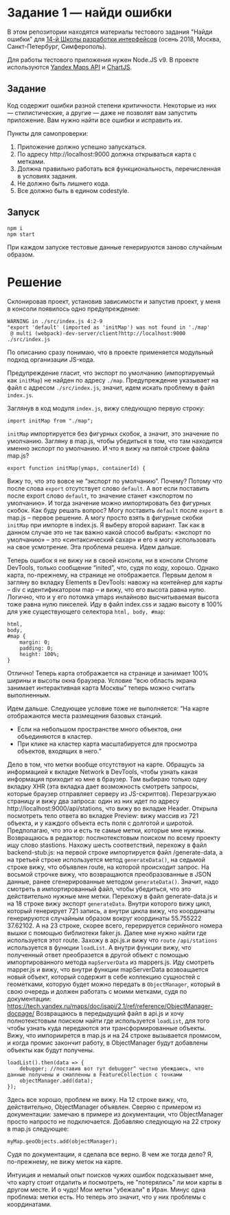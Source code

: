 # Задание 1 — найди ошибки

В этом репозитории находятся материалы тестового задания "Найди ошибки" для [14-й Школы разработки интерфейсов](https://academy.yandex.ru/events/frontend/shri_msk-2018-2) (осень 2018, Москва, Санкт-Петербург, Симферополь).

Для работы тестового приложения нужен Node.JS v9. В проекте используются [Yandex Maps API](https://tech.yandex.ru/maps/doc/jsapi/2.1/quick-start/index-docpage/) и [ChartJS](http://www.chartjs.org).

## Задание

Код содержит ошибки разной степени критичности. Некоторые из них — стилистические, а другие — даже не позволят вам запустить приложение. Вам нужно найти все ошибки и исправить их.

Пункты для самопроверки:

1. Приложение должно успешно запускаться.
1. По адресу http://localhost:9000 должна открываться карта с метками.
1. Должна правильно работать вся функциональность, перечисленная в условиях задания.
1. Не должно быть лишнего кода.
1. Все должно быть в едином codestyle.

## Запуск

```
npm i
npm start
```

При каждом запуске тестовые данные генерируются заново случайным образом.

# Решение

Склонировав проект, установив зависимости и запустив проект, у меня в консоли появилось одно предупреждение:

    WARNING in ./src/index.js 4:2-9
    "export 'default' (imported as 'initMap') was not found in './map'
     @ multi (webpack)-dev-server/client?http://localhost:9000 ./src/index.js

По описанию сразу понимаю, что в проекте применяется модульный подход организации JS-кода. 

Предупреждение гласит, что экспорт по умолчанию (импортируемый как `initMap`) не найден по адресу `./map`. Предупреждение указывает на файл с адресом `./src/index.js`, значит, идем искать проблему в файл `index.js`.

Заглянув в код модуля `index.js`, вижу следующую первую строку:

    import initMap from "./map";

`initMap` импортируется без фигурных скобок, а значит, это значение по умолчанию. Загляну в map.js, чтобы убедиться в том, что там находится именно экспорт по умолчанию. 
И что я вижу на пятой строке файла map.js?

    export function initMap(ymaps, containerId) {

Вижу то, что это вовсе не “экспорт по умолчанию”. Почему? Потому что после слова `export` отсутствует слово `default`. А вот если поставить после export слово `default`, то значение станет «экспортом по умолчанию». И тогда значение можно импортировать без фигурных скобок.
Как буду решать вопрос? Могу поставить `default` после `export` в map.js – первое решение. А могу просто взять в фигурные скобки `initMap` при импорте в index.js. Я выберу второй вариант. Так как в данном случае это не так важно какой способ выбрать: «экспорт по умолчанию» – это «синтаксический сахар» и его я могу использовать на свое усмотрение. 
Эта проблема решена. Идем дальше.  


Теперь ошибок я не вижу ни в своей консоли, ни в консоли Chrome DevTools, только сообщение “inited”, что, судя по коду, хорошо. Однако карта, по-прежнему, на странице не отображается.
Первым делом я загляну во вкладку Elements в DevTools: навожу на контейнер для карты – div с идентификатором map – и вижу, что его высота равна нулю. Логично, что и у его потомка ymaps инлайново высчитываемая высота тоже равна нулю пикселей. Иду в файл index.css и задаю высоту в 100% для уже существующего селектора `html, body, #map`:

    html,
    body,
    #map {
        margin: 0;
        padding: 0;
        height: 100%;
    }

Отлично! Теперь карта отображается на странице и занимает 100% ширины и высоты окна браузера. Условие “всю область экрана занимает интерактивная карта Москвы” теперь можно считать выполненным.  


Идем дальше. Следующее условие тоже не выполняется:
“На карте отображаются места размещения базовых станций.
- Если на небольшом пространстве много объектов, они объединяются в кластер. 
- При клике на кластер карта масштабируется для просмотра объектов, входящих в него.”

Дело в том, что метки вообще отсутствуют на карте. Обращусь за информацией к вкладке Network в DevTools, чтобы узнать какая информация приходит ко мне в браузер. Там выбираю только одну вкладку XHR (эта вкладка дает возможность смотреть запросы, которые браузер отправляет серверу из JS-скриптов). Перезагружаю страницу и вижу два запроса: один из них идет по адресу http://localhost:9000/api/stations, что вижу во вкладке Header. Открыла посмотреть тело ответа во вкладке Preview: вижу массив из 721 объекта, и у каждого объекта есть поля с долготой и широтой. Предполагаю, что это и есть те самые метки, которые мне нужны.
Возвращаюсь в редактор: послнотекстовым поиском по всему проекту ищу слово stastions. Нахожу шесть соответствий, перехожу в файл backend-stub.js: на первой строке импортируется файл /generate-data, а на третьей строке используется метод `generateData()`, на седьмой строке вижу, что объявлен route, на которой происходит запрос. На восьмой строчке вижу, что возвращаются преобразованные в JSON данные, ранее сгенерированные методом `generateData()`. Значит, надо смотреть в импортированный файл, чтобы убедиться, что это действительно нужные мне метки. Перехожу в файл generate-data.js и на 18 строке вижу экспорт `generateData`. Внутри которого вижу цикл, который генерирует 721 запись, а внутри цикла вижу, что координаты генерируются случайным образом вокруг координаты 55.755222 37.62102. А на 23 строке, скорее всего, герерируется серийного номера вышки с помощью библиотеки faker.js. Далее мне нужно найти где используется этот route. Захожу в api.js.и вижу что `route` `/api/stations` используется в функции `loadList`. А внутри функции вижу, что полученный ответ преобразется в другой объект с помощью импортированного метода `mapServerData` из mappers.js. Иду смотреть mapper.js и вижу, что внутри функции mapServerData возвоащается новый объект, который содержит в себе коллекцию сущностей с геометками, которую будет можно передать в `ObjectManager`, который в свою очередь и должен работать с моими метками, судя по документации: https://tech.yandex.ru/maps/doc/jsapi/2.1/ref/reference/ObjectManager-docpage/
Возвращаюсь в передыдущий файл в api.js и хочу полнотекстовым поиском найти где используется `loadList`, для того чтобы узнать куда передаются эти трансформированные объекты. Вижу, что импориирется в map.js и на 24 строке вызывается промисом, и когда промис закончит работу, в ObjectManager будут добавлены объекты как будут получены.

    loadList().then(data => {
        debugger; //поставив вот тут debugger^ честно убеждаюсь, что данные получены и смапленны в FeatureCollection с точками
        objectManager.add(data);
    });

Здесь все хорошо, проблем не вижу. На 12 строке вижу, что, действительно, ObjectManager объявлен. Сверяю с примером из документации: замечаю в примере из документации, что ObjectManager просто напросто не подключается. Добавляю следующую на 22 строку в map.js следующее:

    myMap.geoObjects.add(objectManager);

Судя по документации, я сделала все верно. В чем же тогда дело? Я, по-прежнему, не вижу меток на карте.

Интуиция и немалый опыт поисков чужих ошибок подсказывает мне, что карту стоит отдалить и посмотреть, не "потерялись" ли мои карты в другом месте. И о чудо! Мои метки "убежали" в Иран. Минус одна проблема: метки есть. Но теперь это значит, что у них проблемы с координатами.
